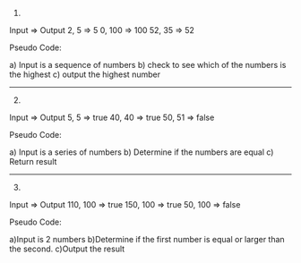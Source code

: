 
1.
Input   =>	Output
2, 5	=>  5
0, 100	=>  100
52, 35	=>  52

Pseudo Code:

a) Input is a sequence of numbers 
b) check to see which of the numbers is the highest
c) output the highest number


-----------------------------------------------
2.
Input	   =>   Output
5, 5     =>   true
40, 40   =>   true
50, 51   =>   false


Pseudo Code:

a) Input is a series of numbers
b) Determine if the numbers are equal
c) Return result

-------------------------------------------

3.
Input	     =>   Output
110, 100	 =>   true
150, 100	 =>   true
50, 100	   =>   false

Pseudo Code:

a)Input is 2 numbers
b)Determine if the first number is equal or larger than the second.
c)Output the result

